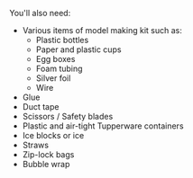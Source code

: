 You'll also need:

- Various items of model making kit such as:
  - Plastic bottles
  - Paper and plastic cups
  - Egg boxes
  - Foam tubing
  - Silver foil
  - Wire
- Glue
- Duct tape
- Scissors / Safety blades
- Plastic and air-tight Tupperware containers
- Ice blocks or ice
- Straws
- Zip-lock bags
- Bubble wrap
